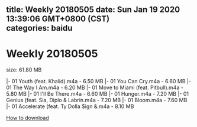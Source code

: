 
title: Weekly 20180505
date: Sun Jan 19 2020 13:39:06 GMT+0800 (CST)    
categories: baidu
---

# Weekly 20180505
size: 61.80 MB
 
 
|- 01 Youth (feat. Khalid).m4a - 6.50 MB
|- 01 You Can Cry.m4a - 6.60 MB
|- 01 The Way I Am.m4a - 6.20 MB
|- 01 Move to Miami (feat. Pitbull).m4a - 5.80 MB
|- 01 I'll Be There.m4a - 6.60 MB
|- 01 Hunger.m4a - 7.20 MB
|- 01 Genius (feat. Sia, Diplo & Labrin.m4a - 7.20 MB
|- 01 Bloom.m4a - 7.60 MB
|- 01 Accelerate (feat. Ty Dolla $ign &.m4a - 8.10 MB

[How to download](https://bpcam.bemobtrk.com/go/2ceec3aa-1ca2-46d6-b9ff-aaa5c184517c?jno=413)